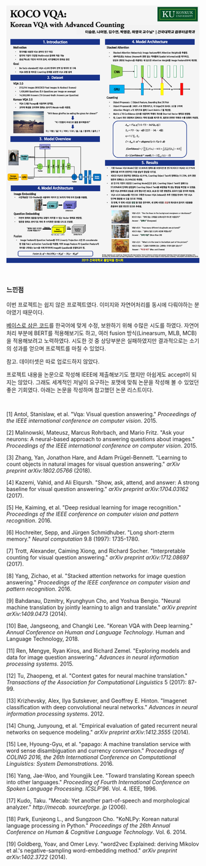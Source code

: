 ![KOCO VQA](/포스터.PNG)

<br/>

### 느낀점

이번 프로젝트는 쉽지 않은 프로젝트였다. 이미지와 자연어처리를 동시에 다뤄야하는 분야였기 때문이다.

[베이스로 삼은 코드][0]를 한국어에 맞게 수정, 보완하기 위해 수많은 시도를 하였다. 자연어처리 부분에 BERT를 적용해보기도 하고, 여러 fusion 방식(Linearsum, MLB, MCB)을 적용해보려고 노력하였다. 시도한 것 중 상당부분은 실패하였지만 결과적으로는 소기의 성과를 얻으며 프로젝트를 마칠 수 있었다.

참고. 데이터셋은 따로 업로드하지 않았다.

프로젝트 내용을 논문으로 작성해 IEEE에 제출해보기도 했지만 아쉽게도 accept이 되지는 않았다. 그래도 세계적인 저널이 요구하는 포맷에 맞춰 논문을 작성해 볼 수 있었던 좋은 기회였다. 아래는 논문을 작성하며 참고했던 논문 리스트이다.

<br/>

[1]   Antol, Stanislaw, et al. "Vqa: Visual question answering." *Proceedings of the IEEE international conference on computer vision*. 2015.

[2]   Malinowski, Mateusz, Marcus Rohrbach, and Mario Fritz. "Ask your neurons: A neural-based approach to answering questions about images." *Proceedings of the IEEE international conference on computer vision*. 2015.

[3]   Zhang, Yan, Jonathon Hare, and Adam Prügel-Bennett. "Learning to count objects in natural images for visual question answering." *arXiv preprint arXiv:1802.05766* (2018).

[4]   Kazemi, Vahid, and Ali Elqursh. "Show, ask, attend, and answer: A strong baseline for visual question answering." *arXiv preprint arXiv:1704.03162* (2017).

[5]   He, Kaiming, et al. "Deep residual learning for image recognition." *Proceedings of the IEEE conference on computer vision and pattern recognition*. 2016.

[6]   Hochreiter, Sepp, and Jürgen Schmidhuber. "Long short-zterm memory." *Neural computation* 9.8 (1997): 1735-1780.

[7]   Trott, Alexander, Caiming Xiong, and Richard Socher. "Interpretable counting for visual question answering." *arXiv preprint arXiv:1712.08697* (2017).

[8]   Yang, Zichao, et al. "Stacked attention networks for image question answering." *Proceedings of the IEEE conference on computer vision and pattern recognition*. 2016.

[9]   Bahdanau, Dzmitry, Kyunghyun Cho, and Yoshua Bengio. "Neural machine translation by jointly learning to align and translate." *arXiv preprint arXiv:1409.0473* (2014).

[10]  Bae, Jangseong, and Changki Lee. "Korean VQA with Deep learning." *Annual Conference on Human and Language Technology*. Human and Language Technology, 2018.

[11]  Ren, Mengye, Ryan Kiros, and Richard Zemel. "Exploring models and data for image question answering." *Advances in neural information processing systems*. 2015.

[12]  Tu, Zhaopeng, et al. "Context gates for neural machine translation." *Transactions of the Association for Computational Linguistics* 5 (2017): 87-99.

[13]  Krizhevsky, Alex, Ilya Sutskever, and Geoffrey E. Hinton. "Imagenet classification with deep convolutional neural networks." *Advances in neural information processing systems*. 2012.

[14]  Chung, Junyoung, et al. "Empirical evaluation of gated recurrent neural networks on sequence modeling." *arXiv preprint arXiv:1412.3555* (2014).

[15]  Lee, Hyoung-Gyu, et al. "papago: A machine translation service with word sense disambiguation and currency conversion." *Proceedings of COLING 2016, the 26th International Conference on Computational Linguistics: System Demonstrations*. 2016.

[16]  Yang, Jae-Woo, and Youngjik Lee. "Toward translating Korean speech into other languages." *Proceeding of Fourth International Conference on Spoken Language Processing. ICSLP'96*. Vol. 4. IEEE, 1996.

[17]  Kudo, Taku. "Mecab: Yet another part-of-speech and morphological analyzer." *http://mecab. sourceforge. jp* (2006).

[18]  Park, Eunjeong L., and Sungzoon Cho. "KoNLPy: Korean natural language processing in Python." *Proceedings of the 26th Annual Conference on Human & Cognitive Language Technology*. Vol. 6. 2014.

[19]  Goldberg, Yoav, and Omer Levy. "word2vec Explained: deriving Mikolov et al.'s negative-sampling word-embedding method." *arXiv preprint arXiv:1402.3722* (2014).

 

[0]: https://github.com/Cyanogenoid/vqa-counting/tree/master/vqa-v2

